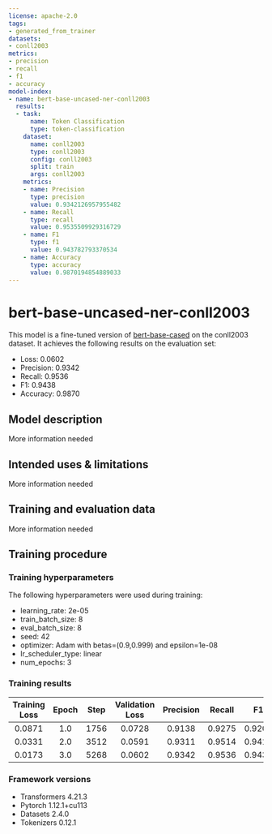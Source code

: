 ```yaml
---
license: apache-2.0
tags:
- generated_from_trainer
datasets:
- conll2003
metrics:
- precision
- recall
- f1
- accuracy
model-index:
- name: bert-base-uncased-ner-conll2003
  results:
  - task:
      name: Token Classification
      type: token-classification
    dataset:
      name: conll2003
      type: conll2003
      config: conll2003
      split: train
      args: conll2003
    metrics:
    - name: Precision
      type: precision
      value: 0.9342126957955482
    - name: Recall
      type: recall
      value: 0.9535509929316729
    - name: F1
      type: f1
      value: 0.943782793370534
    - name: Accuracy
      type: accuracy
      value: 0.9870194854889033
---
```


<!-- This model card has been generated automatically according to the information the Trainer had access to. You
should probably proofread and complete it, then remove this comment. -->

# bert-base-uncased-ner-conll2003

This model is a fine-tuned version of [bert-base-cased](https://huggingface.co/bert-base-cased) on the conll2003 dataset.
It achieves the following results on the evaluation set:
- Loss: 0.0602
- Precision: 0.9342
- Recall: 0.9536
- F1: 0.9438
- Accuracy: 0.9870

## Model description

More information needed

## Intended uses & limitations

More information needed

## Training and evaluation data

More information needed

## Training procedure

### Training hyperparameters

The following hyperparameters were used during training:
- learning_rate: 2e-05
- train_batch_size: 8
- eval_batch_size: 8
- seed: 42
- optimizer: Adam with betas=(0.9,0.999) and epsilon=1e-08
- lr_scheduler_type: linear
- num_epochs: 3

### Training results

| Training Loss | Epoch | Step | Validation Loss | Precision | Recall | F1     | Accuracy |
|:-------------:|:-----:|:----:|:---------------:|:---------:|:------:|:------:|:--------:|
| 0.0871        | 1.0   | 1756 | 0.0728          | 0.9138    | 0.9275 | 0.9206 | 0.9811   |
| 0.0331        | 2.0   | 3512 | 0.0591          | 0.9311    | 0.9514 | 0.9411 | 0.9866   |
| 0.0173        | 3.0   | 5268 | 0.0602          | 0.9342    | 0.9536 | 0.9438 | 0.9870   |


### Framework versions

- Transformers 4.21.3
- Pytorch 1.12.1+cu113
- Datasets 2.4.0
- Tokenizers 0.12.1
